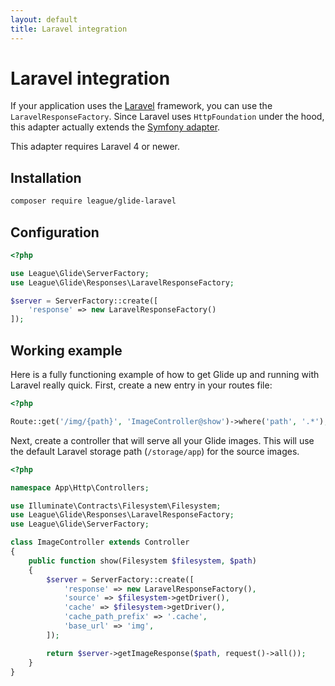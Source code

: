 ```yaml
---
layout: default
title: Laravel integration
---
```


# Laravel integration

If your application uses the [Laravel](https://laravel.com/) framework, you can use the `LaravelResponseFactory`. Since Laravel uses `HttpFoundation` under the hood, this adapter actually extends the [Symfony adapter](/1.0/config/integrations/symfony/).

<p class="message-notice">This adapter requires Laravel 4 or newer.</p>

## Installation

~~~ bash
composer require league/glide-laravel
~~~

## Configuration

~~~ php
<?php

use League\Glide\ServerFactory;
use League\Glide\Responses\LaravelResponseFactory;

$server = ServerFactory::create([
    'response' => new LaravelResponseFactory()
]);
~~~

## Working example

Here is a fully functioning example of how to get Glide up and running with Laravel really quick. First, create a new entry in your routes file:

~~~ php
<?php

Route::get('/img/{path}', 'ImageController@show')->where('path', '.*');
~~~

Next, create a controller that will serve all your Glide images. This will use the default Laravel storage path (`/storage/app`) for the source images.

~~~ php
<?php

namespace App\Http\Controllers;

use Illuminate\Contracts\Filesystem\Filesystem;
use League\Glide\Responses\LaravelResponseFactory;
use League\Glide\ServerFactory;

class ImageController extends Controller
{
    public function show(Filesystem $filesystem, $path)
    {
        $server = ServerFactory::create([
            'response' => new LaravelResponseFactory(),
            'source' => $filesystem->getDriver(),
            'cache' => $filesystem->getDriver(),
            'cache_path_prefix' => '.cache',
            'base_url' => 'img',
        ]);

        return $server->getImageResponse($path, request()->all());
    }
}
~~~
